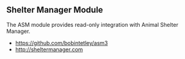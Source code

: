 Shelter Manager Module
----------------------

The ASM module provides read-only integration with Animal Shelter Manager.

* https://github.com/bobintetley/asm3
* http://sheltermanager.com
